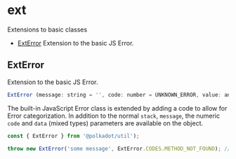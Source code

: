 # ext

Extensions to basic classes 

- [ExtError](#exterror) Extension to the basic JS Error.

## ExtError

Extension to the basic JS Error. 

```js
ExtError (message: string = '', code: number = UNKNOWN_ERROR, value: any)
```


The built-in JavaScript Error class is extended by adding a code to allow for Error categorization. In addition to the normal `stack`, `message`, the numeric `code` and `data` (mixed types) parameters are available on the object.

```js
const { ExtError } from '@polkadot/util');

throw new ExtError('some message', ExtError.CODES.METHOD_NOT_FOUND); // => error.code = -32601
```